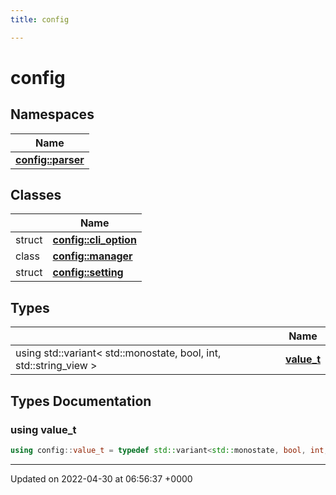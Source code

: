 ```yaml
---
title: config

---
```


# config



## Namespaces

| Name           |
| -------------- |
| **[config::parser](Namespaces/namespaceconfig_1_1parser.md)**  |

## Classes

|                | Name           |
| -------------- | -------------- |
| struct | **[config::cli_option](Classes/structconfig_1_1cli__option.md)**  |
| class | **[config::manager](Classes/classconfig_1_1manager.md)**  |
| struct | **[config::setting](Classes/structconfig_1_1setting.md)**  |

## Types

|                | Name           |
| -------------- | -------------- |
| using std::variant< std::monostate, bool, int, std::string_view > | **[value_t](Namespaces/namespaceconfig.md#using-value-t)**  |

## Types Documentation

### using value_t

```cpp
using config::value_t = typedef std::variant<std::monostate, bool, int, std::string_view>;
```







-------------------------------

Updated on 2022-04-30 at 06:56:37 +0000